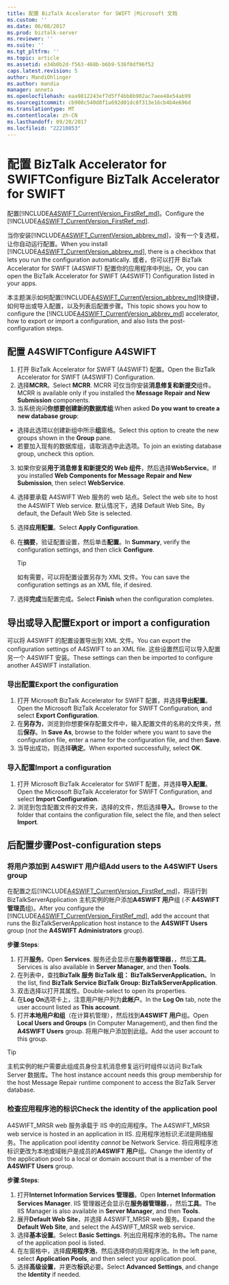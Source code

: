 ```yaml
---
title: 配置 BizTalk Accelerator for SWIFT |Microsoft 文档
ms.custom: ''
ms.date: 06/08/2017
ms.prod: biztalk-server
ms.reviewer: ''
ms.suite: ''
ms.tgt_pltfrm: ''
ms.topic: article
ms.assetid: e34b0b2d-f563-468b-b6b9-536f0df96f52
caps.latest.revision: 5
author: MandiOhlinger
ms.author: mandia
manager: anneta
ms.openlocfilehash: eaa9812243ef7d5ff4bb8b902ac7aee48e54ab99
ms.sourcegitcommit: cb908c540d8f1a692d01dc8f313e16cb4b4e696d
ms.translationtype: MT
ms.contentlocale: zh-CN
ms.lasthandoff: 09/20/2017
ms.locfileid: "22210853"
---
```

# <a name="configure-biztalk-accelerator-for-swift"></a><span data-ttu-id="25453-102">配置 BizTalk Accelerator for SWIFT</span><span class="sxs-lookup"><span data-stu-id="25453-102">Configure BizTalk Accelerator for SWIFT</span></span>

<span data-ttu-id="25453-103">配置[!INCLUDE[A4SWIFT_CurrentVersion_FirstRef_md](../../includes/a4swift-currentversion-firstref-md.md)]。</span><span class="sxs-lookup"><span data-stu-id="25453-103">Configure the [!INCLUDE[A4SWIFT_CurrentVersion_FirstRef_md](../../includes/a4swift-currentversion-firstref-md.md)].</span></span> 

<span data-ttu-id="25453-104">当你安装[!INCLUDE[A4SWIFT_CurrentVersion_abbrev_md](../../includes/a4swift-currentversion-abbrev-md.md)]，没有一个复选框，让你自动运行配置。</span><span class="sxs-lookup"><span data-stu-id="25453-104">When you install [!INCLUDE[A4SWIFT_CurrentVersion_abbrev_md](../../includes/a4swift-currentversion-abbrev-md.md)], there is a checkbox that lets you run the configuration automatically.</span></span> <span data-ttu-id="25453-105">或者，你可以打开 BizTalk Accelerator for SWIFT (A4SWIFT) 配置你的应用程序中列出。</span><span class="sxs-lookup"><span data-stu-id="25453-105">Or, you can open the BizTalk Accelerator for SWIFT (A4SWIFT) Configuration listed in your apps.</span></span>

<span data-ttu-id="25453-106">本主题演示如何配置[!INCLUDE[A4SWIFT_CurrentVersion_abbrev_md](../../includes/a4swift-currentversion-abbrev-md.md)]快捷键，如何导出或导入配置，以及列表后配置步骤。</span><span class="sxs-lookup"><span data-stu-id="25453-106">This topic shows you how to configure the [!INCLUDE[A4SWIFT_CurrentVersion_abbrev_md](../../includes/a4swift-currentversion-abbrev-md.md)] accelerator, how to export or import a configuration, and also lists the post-configuration steps.</span></span>

## <a name="configure-a4swift"></a><span data-ttu-id="25453-107">配置 A4SWIFT</span><span class="sxs-lookup"><span data-stu-id="25453-107">Configure A4SWIFT</span></span>

1. <span data-ttu-id="25453-108">打开 BizTalk Accelerator for SWIFT (A4SWIFT) 配置。</span><span class="sxs-lookup"><span data-stu-id="25453-108">Open the BizTalk Accelerator for SWIFT (A4SWIFT) Configuration.</span></span>
2. <span data-ttu-id="25453-109">选择**MCRR**。</span><span class="sxs-lookup"><span data-stu-id="25453-109">Select **MCRR**.</span></span> <span data-ttu-id="25453-110">MCRR 可仅当你安装**消息修复和新提交**组件。</span><span class="sxs-lookup"><span data-stu-id="25453-110">MCRR is available only if you installed the **Message Repair and New Submission** components.</span></span>
3. <span data-ttu-id="25453-111">当系统询问**你想要创建新的数据库组**:</span><span class="sxs-lookup"><span data-stu-id="25453-111">When asked **Do you want to create a new database group**:</span></span>

  * <span data-ttu-id="25453-112">选择此选项以创建新组中所示**组**窗格。</span><span class="sxs-lookup"><span data-stu-id="25453-112">Select this option to create the new groups shown in the **Group** pane.</span></span> 
  * <span data-ttu-id="25453-113">若要加入现有的数据库组，请取消选中此选项。</span><span class="sxs-lookup"><span data-stu-id="25453-113">To join an existing database group, uncheck this option.</span></span>

3. <span data-ttu-id="25453-114">如果你安装**用于消息修复和新提交的 Web 组件**，然后选择**WebService**。</span><span class="sxs-lookup"><span data-stu-id="25453-114">If you installed **Web Components for Message Repair and New Submission**, then select **WebService**.</span></span>
4. <span data-ttu-id="25453-115">选择要承载 A4SWIFT Web 服务的 web 站点。</span><span class="sxs-lookup"><span data-stu-id="25453-115">Select the web site to host the A4SWIFT Web service.</span></span> <span data-ttu-id="25453-116">默认情况下，选择 Default Web Site。</span><span class="sxs-lookup"><span data-stu-id="25453-116">By default, the Default Web Site is selected.</span></span>
5. <span data-ttu-id="25453-117">选择**应用配置**。</span><span class="sxs-lookup"><span data-stu-id="25453-117">Select **Apply Configuration**.</span></span>
6. <span data-ttu-id="25453-118">在**摘要**，验证配置设置，然后单击**配置**。</span><span class="sxs-lookup"><span data-stu-id="25453-118">In **Summary**, verify the configuration settings, and then click **Configure**.</span></span> 

    > [!TIP] 
    > <span data-ttu-id="25453-119">如有需要，可以将配置设置另存为 XML 文件。</span><span class="sxs-lookup"><span data-stu-id="25453-119">You can save the configuration settings as an XML file, if desired.</span></span>

7. <span data-ttu-id="25453-120">选择**完成**当配置完成。</span><span class="sxs-lookup"><span data-stu-id="25453-120">Select **Finish** when the configuration completes.</span></span>

## <a name="export-or-import-a-configuration"></a><span data-ttu-id="25453-121">导出或导入配置</span><span class="sxs-lookup"><span data-stu-id="25453-121">Export or import a configuration</span></span>
<span data-ttu-id="25453-122">可以将 A4SWIFT 的配置设置导出到 XML 文件。</span><span class="sxs-lookup"><span data-stu-id="25453-122">You can export the configuration settings of A4SWIFT to an XML file.</span></span> <span data-ttu-id="25453-123">这些设置然后可以导入配置另一个 A4SWIFT 安装。</span><span class="sxs-lookup"><span data-stu-id="25453-123">These settings can then be imported to configure another A4SWIFT installation.</span></span> 

### <a name="export-the-configuration"></a><span data-ttu-id="25453-124">导出配置</span><span class="sxs-lookup"><span data-stu-id="25453-124">Export the configuration</span></span>

1. <span data-ttu-id="25453-125">打开 Microsoft BizTalk Accelerator for SWIFT 配置，并选择**导出配置**。</span><span class="sxs-lookup"><span data-stu-id="25453-125">Open the Microsoft BizTalk Accelerator for SWIFT Configuration, and select **Export Configuration**.</span></span>
2. <span data-ttu-id="25453-126">在**另存为**，浏览到你想要保存配置文件中，输入配置文件的名称的文件夹，然后**保存**。</span><span class="sxs-lookup"><span data-stu-id="25453-126">In **Save As**, browse to the folder where you want to save the configuration file, enter a name for the configuration file, and then **Save**.</span></span>
3. <span data-ttu-id="25453-127">当导出成功，则选择**确定**。</span><span class="sxs-lookup"><span data-stu-id="25453-127">When exported successfully, select **OK**.</span></span>

### <a name="import-a-configuration"></a><span data-ttu-id="25453-128">导入配置</span><span class="sxs-lookup"><span data-stu-id="25453-128">Import a configuration</span></span>
1. <span data-ttu-id="25453-129">打开 Microsoft BizTalk Accelerator for SWIFT 配置，并选择**导入配置**。</span><span class="sxs-lookup"><span data-stu-id="25453-129">Open the Microsoft BizTalk Accelerator for SWIFT Configuration, and select **Import Configuration**.</span></span>
2. <span data-ttu-id="25453-130">浏览到包含配置文件的文件夹，选择的文件，然后选择**导入**。</span><span class="sxs-lookup"><span data-stu-id="25453-130">Browse to the folder that contains the configuration file, select the file, and then select **Import**.</span></span>

## <a name="post-configuration-steps"></a><span data-ttu-id="25453-131">后配置步骤</span><span class="sxs-lookup"><span data-stu-id="25453-131">Post-configuration steps</span></span>

### <a name="add-users-to-the-a4swift-users-group"></a><span data-ttu-id="25453-132">将用户添加到 A4SWIFT 用户组</span><span class="sxs-lookup"><span data-stu-id="25453-132">Add users to the A4SWIFT Users group</span></span>

<span data-ttu-id="25453-133">在配置之后[!INCLUDE[A4SWIFT_CurrentVersion_FirstRef_md](../../includes/a4swift-currentversion-firstref-md.md)]，将运行到 BizTalkServerApplication 主机实例的帐户添加**A4SWIFT 用户**组 (*不* **A4SWIFT 管理员**组)。</span><span class="sxs-lookup"><span data-stu-id="25453-133">After you configure the [!INCLUDE[A4SWIFT_CurrentVersion_FirstRef_md](../../includes/a4swift-currentversion-firstref-md.md)], add the account that runs the BizTalkServerApplication host instance to the **A4SWIFT Users** group (*not* the **A4SWIFT Administrators** group).</span></span> 

<span data-ttu-id="25453-134">**步骤**:</span><span class="sxs-lookup"><span data-stu-id="25453-134">**Steps**:</span></span>

1. <span data-ttu-id="25453-135">打开**服务**。</span><span class="sxs-lookup"><span data-stu-id="25453-135">Open **Services**.</span></span> <span data-ttu-id="25453-136">服务还会显示在**服务器管理器**，，然后**工具**。</span><span class="sxs-lookup"><span data-stu-id="25453-136">Services is also available in **Server Manager**, and then **Tools**.</span></span> 
2. <span data-ttu-id="25453-137">在列表中，查找**BizTalk 服务 BizTalk 组： BizTalkServerApplication**。</span><span class="sxs-lookup"><span data-stu-id="25453-137">In the list, find **BizTalk Service BizTalk Group: BizTalkServerApplication**.</span></span> 
3. <span data-ttu-id="25453-138">双击选择以打开其属性。</span><span class="sxs-lookup"><span data-stu-id="25453-138">Double-select to open its properties.</span></span>
4. <span data-ttu-id="25453-139">在**Log On**选项卡上，注意用户帐户列为**此帐户**。</span><span class="sxs-lookup"><span data-stu-id="25453-139">In the **Log On** tab, note the user account listed as **This account**.</span></span>
5. <span data-ttu-id="25453-140">打开**本地用户和组**（在计算机管理），然后找到**A4SWIFT 用户**组。</span><span class="sxs-lookup"><span data-stu-id="25453-140">Open **Local Users and Groups** (in Computer Management), and then find the **A4SWIFT Users** group.</span></span> <span data-ttu-id="25453-141">将用户帐户添加到此组。</span><span class="sxs-lookup"><span data-stu-id="25453-141">Add the user account to this group.</span></span>

> [!TIP] 
> <span data-ttu-id="25453-142">主机实例的帐户需要此组成员身份主机消息修复运行时组件以访问 BizTalk Server 数据库。</span><span class="sxs-lookup"><span data-stu-id="25453-142">The host instance account needs this group membership for the host Message Repair runtime component to access the BizTalk Server database.</span></span>

### <a name="check-the-identity-of-the-application-pool"></a><span data-ttu-id="25453-143">检查应用程序池的标识</span><span class="sxs-lookup"><span data-stu-id="25453-143">Check the identity of the application pool</span></span>
<span data-ttu-id="25453-144">A4SWIFT_MRSR web 服务承载于 IIS 中的应用程序。</span><span class="sxs-lookup"><span data-stu-id="25453-144">The A4SWIFT_MRSR web service is hosted in an application in IIS.</span></span> <span data-ttu-id="25453-145">应用程序池标识*无法*是网络服务。</span><span class="sxs-lookup"><span data-stu-id="25453-145">The application pool identity *cannot* be Network Service.</span></span> <span data-ttu-id="25453-146">将应用程序池标识更改为本地或域帐户是成员的**A4SWIFT 用户**组。</span><span class="sxs-lookup"><span data-stu-id="25453-146">Change the identity of the application pool to a local or domain account that is a member of the **A4SWIFT Users** group.</span></span>

<span data-ttu-id="25453-147">**步骤**:</span><span class="sxs-lookup"><span data-stu-id="25453-147">**Steps**:</span></span>

1. <span data-ttu-id="25453-148">打开**Internet Information Services 管理器**。</span><span class="sxs-lookup"><span data-stu-id="25453-148">Open **Internet Information Services Manager**.</span></span> <span data-ttu-id="25453-149">IIS 管理器还会显示在**服务器管理器**，，然后**工具**。</span><span class="sxs-lookup"><span data-stu-id="25453-149">The IIS Manager is also available in **Server Manager**, and then **Tools**.</span></span> 
2. <span data-ttu-id="25453-150">展开**Default Web Site**，并选择 A4SWIFT_MRSR web 服务。</span><span class="sxs-lookup"><span data-stu-id="25453-150">Expand the **Default Web Site**, and select the A4SWIFT_MRSR web service.</span></span> 
3. <span data-ttu-id="25453-151">选择**基本设置**。</span><span class="sxs-lookup"><span data-stu-id="25453-151">Select **Basic Settings**.</span></span> <span data-ttu-id="25453-152">列出应用程序池的名称。</span><span class="sxs-lookup"><span data-stu-id="25453-152">The name of the application pool is listed.</span></span>
4. <span data-ttu-id="25453-153">在左窗格中，选择**应用程序池**，然后选择你的应用程序池。</span><span class="sxs-lookup"><span data-stu-id="25453-153">In the left pane, select **Application Pools**, and then select your application pool.</span></span>
5. <span data-ttu-id="25453-154">选择**高级设置**，并更改**标识**必要。</span><span class="sxs-lookup"><span data-stu-id="25453-154">Select **Advanced Settings**, and change the **Identity** if needed.</span></span>